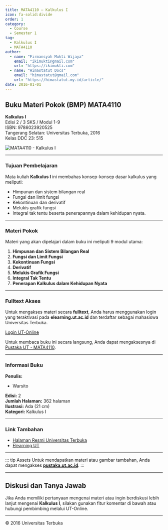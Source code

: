 ```yaml
--- 
title: MATA4110 – Kalkulus I
icon: fa-solid:divide
order: 1
category:
  - Course
  - Semester 1
tag:
  - Kalkulus I
  - MATA4110
author:
  - name: "Firmansyah Mukti Wijaya"
    email: "ikimukti@gmail.com"
    url: "https://ikimukti.com"
  - name: "Himastatut Docs"
    email: "himastatut@gmail.com"
    url: "https://himastatut.my.id/article/"
date: 2016-01-01
--- 
```


## Buku Materi Pokok (BMP) MATA4110

**Kalkulus I**  
Edisi 2 / 3 SKS / Modul 1-9  
ISBN: 9786023920525  
Tangerang Selatan: Universitas Terbuka, 2016  
Kelas DDC 23: 515  

![MATA4110 - Kalkulus I](https://pustaka.ut.ac.id/lib/wp-content/uploads/2017/05/MATA4110-214x300.jpg)

--- 

### Tujuan Pembelajaran

Mata kuliah **Kalkulus I** ini membahas konsep-konsep dasar kalkulus yang meliputi:
- Himpunan dan sistem bilangan real
- Fungsi dan limit fungsi
- Kekontinuan dan derivatif
- Melukis grafik fungsi
- Integral tak tentu beserta penerapannya dalam kehidupan nyata.

--- 

### Materi Pokok

Materi yang akan dipelajari dalam buku ini meliputi 9 modul utama:

1. **Himpunan dan Sistem Bilangan Real**
2. **Fungsi dan Limit Fungsi**
3. **Kekontinuan Fungsi**
4. **Derivatif**
5. **Melukis Grafik Fungsi**
6. **Integral Tak Tentu**
7. **Penerapan Kalkulus dalam Kehidupan Nyata**

--- 

### Fulltext Akses

Untuk mengakses materi secara **fulltext**, Anda harus menggunakan login yang teraktivasi pada **elearning.ut.ac.id** dan terdaftar sebagai mahasiswa Universitas Terbuka.

[Login UT-Online](http://elearning.ut.ac.id)

Untuk membaca buku ini secara langsung, Anda dapat mengaksesnya di [Pustaka UT - MATA4110](https://pustaka.ut.ac.id/lib/mata4110-kalkulus-i-edisi-2/).

--- 

### Informasi Buku

**Penulis:**  
- Warsito  

**Edisi:** 2  
**Jumlah Halaman:** 362 halaman  
**Ilustrasi:** Ada (21 cm)  
**Kategori:** Kalkulus I  

--- 

### Link Tambahan

- [Halaman Resmi Universitas Terbuka](https://www.ut.ac.id)
- [Elearning UT](http://elearning.ut.ac.id)

--- 

::: tip Assets
Untuk mendapatkan materi atau gambar tambahan, Anda dapat mengakses **[pustaka.ut.ac.id](https://pustaka.ut.ac.id)**.
:::

--- 

## Diskusi dan Tanya Jawab

Jika Anda memiliki pertanyaan mengenai materi atau ingin berdiskusi lebih lanjut mengenai **Kalkulus I**, silakan gunakan fitur komentar di bawah atau hubungi pembimbing melalui UT-Online.

--- 

<footer>
  <p>© 2016 Universitas Terbuka</p>
</footer>
